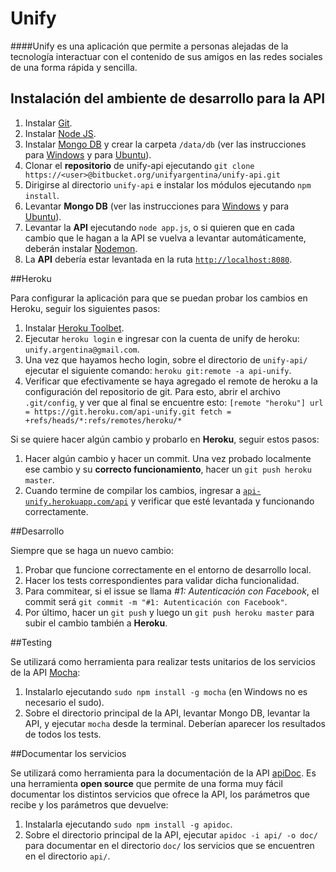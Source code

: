 # Unify

####Unify es una aplicación que permite a personas alejadas de la tecnología interactuar con el contenido de sus amigos en las redes sociales de una forma rápida y sencilla.

## Instalación del ambiente de desarrollo para la API

1. Instalar [Git](https://git-scm.com/downloads).
2. Instalar [Node JS](https://nodejs.org/).
3. Instalar [Mongo DB](https://www.mongodb.org/downloads) y crear la carpeta `/data/db` (ver las instrucciones para [Windows](http://docs.mongodb.org/manual/tutorial/install-mongodb-on-windows/) y para [Ubuntu](http://docs.mongodb.org/manual/tutorial/install-mongodb-on-ubuntu/)).
4. Clonar el **repositorio** de unify-api ejecutando `git clone https://<user>@bitbucket.org/unifyargentina/unify-api.git` 
5. Dirigirse al directorio `unify-api` e instalar los módulos ejecutando `npm install`.
6. Levantar **Mongo DB** (ver las instrucciones para [Windows](http://docs.mongodb.org/manual/tutorial/install-mongodb-on-windows/#start-mongodb) y para [Ubuntu](http://docs.mongodb.org/manual/tutorial/install-mongodb-on-ubuntu/#run-mongodb)).
7. Levantar la **API** ejecutando `node app.js`, o si quieren que en cada cambio que le hagan a la API se vuelva a levantar automáticamente, deberán instalar [Nodemon](http://nodemon.io).
8. La **API** debería estar levantada en la ruta [`http://localhost:8080`](http://localhost:8080).

##Heroku

Para configurar la aplicación para que se puedan probar los cambios en Heroku, seguir los siguientes pasos:

1. Instalar [Heroku Toolbet](https://toolbelt.heroku.com/).
2.	Ejecutar `heroku login` e ingresar con la cuenta de unify de heroku: `unify.argentina@gmail.com`.
3.	Una vez que hayamos hecho login, sobre el directorio de `unify-api/` ejecutar el siguiente comando: `heroku git:remote -a api-unify`. 
4.	Verificar que efectivamente se haya agregado el remote de heroku a la configuración del repositorio de git. Para esto, abrir el archivo `.git/config`, y ver que al final se encuentre esto:
`[remote "heroku"]
	url = https://git.heroku.com/api-unify.git
	fetch = +refs/heads/*:refs/remotes/heroku/*`

Si se quiere hacer algún cambio y probarlo en **Heroku**, seguir estos pasos:

1. Hacer algún cambio y hacer un commit. Una vez probado localmente ese cambio y su **correcto funcionamiento**, hacer un `git push heroku master`. 
2. Cuando termine de compilar los cambios, ingresar a [`api-unify.herokuapp.com/api`](http://api-unify.herokuapp.com/api) y verificar que esté levantada y funcionando correctamente.

##Desarrollo

Siempre que se haga un nuevo cambio:

1. Probar que funcione correctamente en el entorno de desarrollo local.
2. Hacer los tests correspondientes para validar dicha funcionalidad.
3. Para commitear, si el issue se llama _#1: Autenticación con Facebook_, el commit será `git commit -m "#1: Autenticación con Facebook"`. 
4. Por último, hacer un `git push` y luego un `git push heroku master` para subir el cambio también a **Heroku**.

##Testing

Se utilizará como herramienta para realizar tests unitarios de los servicios de la API [Mocha](http://mochajs.org/):

1. Instalarlo ejecutando `sudo npm install -g mocha` (en Windows no es necesario el sudo).
2. Sobre el directorio principal de la API, levantar Mongo DB, levantar la API, y ejecutar `mocha` desde la terminal. Deberían aparecer los resultados de todos los tests.

##Documentar los servicios

Se utilizará como herramienta para la documentación de la API [apiDoc](http://apidocjs.com/). Es una herramienta **open source** que permite de una forma muy fácil documentar los distintos servicios que ofrece la API, los parámetros que recibe y los parámetros que devuelve:

1. Instalarla ejecutando `sudo npm install -g apidoc`.
2. Sobre el directorio principal de la API, ejecutar `apidoc -i api/ -o doc/` para documentar en el directorio `doc/` los servicios que se encuentren en el directorio `api/`. 